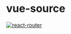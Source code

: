 # vue-source

<a href="https://github.com/vuejs/vue"><img src="https://img.shields.io/badge/vue-v2.6.10-blue.svg" alt="react-router"></a>
